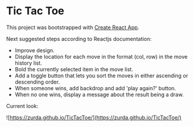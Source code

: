 # Tic Tac Toe

This project was bootstrapped with [Create React App](https://github.com/facebookincubator/create-react-app).

Next suggested steps according to Reactjs documentation: 

- Improve design.
- Display the location for each move in the format (col, row) in the move history list.
- Bold the currently selected item in the move list.
- Add a toggle button that lets you sort the moves in either ascending or descending order.
- When someone wins, add backdrop and add 'play again?' button.
- When no one wins, display a message about the result being a draw.

Current look:

![https://zurda.github.io/TicTacToe/](https://zurda.github.io/TicTacToe/)